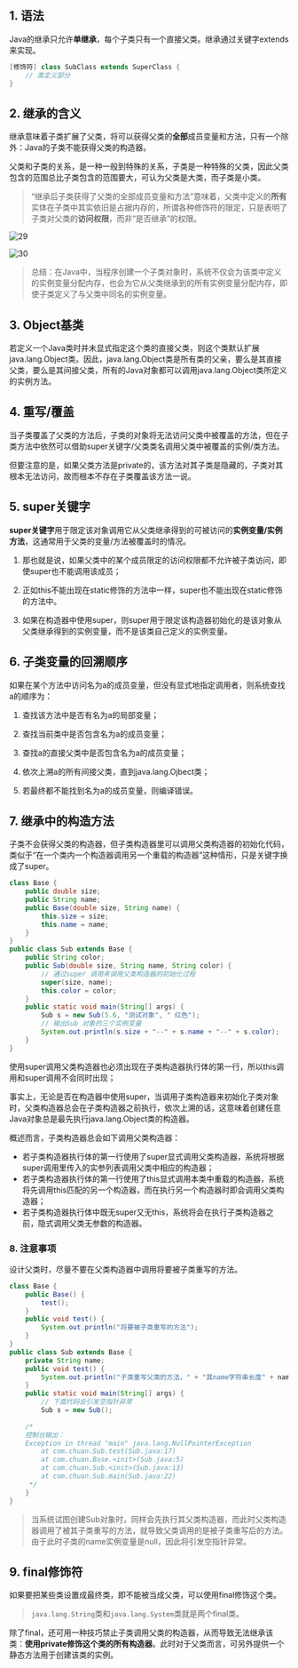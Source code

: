 ## 1. 语法

Java的继承只允许**单继承**，每个子类只有一个直接父类。继承通过关键字extends来实现。

```java
[修饰符] class SubClass extends SuperClass {
    // 类定义部分
}
```

## 2. 继承的含义

继承意味着子类扩展了父类，将可以获得父类的**全部**成员变量和方法，只有一个除外：Java的子类不能获得父类的构造器。

父类和子类的关系，是一种一般到特殊的关系，子类是一种特殊的父类，因此父类包含的范围总比子类包含的范围要大，可认为父类是大类，而子类是小类。

> “继承后子类获得了父类的全部成员变量和方法”意味着，父类中定义的**所有**实体在子类中其实依旧是占据内存的，所谓各种修饰符的限定，只是表明了子类对父类的**访问权限**，而非“是否继承”的权限。

![29](https://chua-n.gitee.io/blog-images/notebooks/Java/29.png)

![30](https://chua-n.gitee.io/blog-images/notebooks/Java/30.png)

> 总结：在Java中，当程序创建一个子类对象时，系统不仅会为该类中定义的实例变量分配内存，也会为它从父类继承到的所有实例变量分配内存，即使子类定义了与父类中同名的实例变量。

## 3. Object基类

若定义一个Java类时并未显式指定这个类的直接父类，则这个类默认扩展java.lang.Object类。因此，java.lang.Object类是所有类的父亲，要么是其直接父类，要么是其间接父类，所有的Java对象都可以调用java.lang.Object类所定义的实例方法。

## 4. 重写/覆盖

当子类覆盖了父类的方法后，子类的对象将无法访问父类中被覆盖的方法，但在子类方法中依然可以借助super关键字/父类类名调用父类中被覆盖的实例/类方法。

但要注意的是，如果父类方法是private的，该方法对其子类是隐藏的，子类对其根本无法访问，故而根本不存在子类覆盖该方法一说。

## 5. super关键字

**super关键字**用于限定该对象调用它从父类继承得到的可被访问的**实例变量/实例方法**，这通常用于父类的变量/方法被覆盖时的情况。

1. 那也就是说，如果父类中的某个成员限定的访问权限都不允许被子类访问，即使super也不能调用该成员；

2. 正如this不能出现在static修饰的方法中一样，super也不能出现在static修饰的方法中。

3. 如果在构造器中使用super，则super用于限定该构造器初始化的是该对象从父类继承得到的实例变量，而不是该类自己定义的实例变量。

## 6. 子类变量的回溯顺序

如果在某个方法中访问名为a的成员变量，但没有显式地指定调用者，则系统查找a的顺序为：

1. 查找该方法中是否有名为a的局部变量；

2. 查找当前类中是否包含名为a的成员变量；

3. 查找a的直接父类中是否包含名为a的成员变量；

4. 依次上溯a的所有间接父类，直到java.lang.Ojbect类；

5. 若最终都不能找到名为a的成员变量，则编译错误。

## 7. 继承中的构造方法

子类不会获得父类的构造器，但子类构造器里可以调用父类构造器的初始化代码，类似于“在一个类内一个构造器调用另一个重载的构造器”这种情形，只是关键字换成了super。

```java
class Base {
    public double size;
    public String name;
    public Base(double size, String name) {
        this.size = size;
        this.name = name;
    }
}
public class Sub extends Base {
    public String color;
    public Sub(double size, String name, String color) {
        // 通过super 调用来调用父类构造器的初始化过程
        super(size, name);
        this.color = color;
    }
    public static void main(String[] args) {
        Sub s = new Sub(5.6, "测试对象", " 红色");
        // 输出Sub 对象的三个实例变量
        System.out.println(s.size + "--" + s.name + "--" + s.color);
    }
}
```

使用super调用父类构造器也必须出现在子类构造器执行体的第一行，所以this调用和super调用不会同时出现；

事实上，无论是否在构造器中使用super，当调用子类构造器来初始化子类对象时，父类构造器总会在子类构造器之前执行，依次上溯的话，这意味着创建任意Java对象总是最先执行java.lang.Object类的构造器。

概述而言，子类构造器总会如下调用父类构造器：

- 若子类构造器执行体的第一行使用了super显式调用父类构造器，系统将根据super调用里传入的实参列表调用父类中相应的构造器；
- 若子类构造器执行体的第一行使用了this显式调用本类中重载的构造器，系统将先调用this匹配的另一个构造器，而在执行另一个构造器时即会调用父类构造器；
- 若子类构造器执行体中既无super又无this，系统将会在执行子类构造器之前，隐式调用父类无参数的构造器。

### 8. 注意事项

设计父类时，尽量不要在父类构造器中调用将要被子类重写的方法。

```java
class Base {
    public Base() {
        test();
    }
    public void test() {
        System.out.println("将要被子类重写的方法");
    }
}
public class Sub extends Base {
    private String name;
    public void test() {
        System.out.println("子类重写父类的方法，" + "其name字符串长度" + name.length());
    }
    public static void main(String[] args) {
        // 下面代码会引发空指针异常
        Sub s = new Sub();
        
    /* 
    控制台输出：
    Exception in thread "main" java.lang.NullPointerException
        at com.chuan.Sub.test(Sub.java:17)
        at com.chuan.Base.<init>(Sub.java:5)
        at com.chuan.Sub.<init>(Sub.java:13)
        at com.chuan.Sub.main(Sub.java:22)
     */
    }
}
```

> 当系统试图创建Sub对象时，同样会先执行其父类构造器，而此时父类构造器调用了被其子类重写的方法，就导致父类调用的是被子类重写后的方法。由于此时子类的name实例变量是null，因此将引发空指针异常。

## 9. final修饰符

如果要把某些类设置成最终类，即不能被当成父类，可以使用final修饰这个类。

> `java.lang.String`类和`java.lang.System`类就是两个final类。

除了final，还可用一种技巧禁止子类调用父类的构造器，从而导致无法继承该类：**使用private修饰这个类的所有构造器**。此时对于父类而言，可另外提供一个静态方法用于创建该类的实例。

